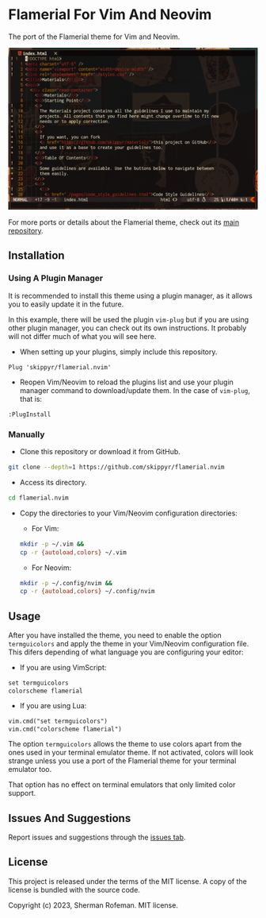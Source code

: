 # Flamerial For Vim And Neovim

The port of the Flamerial theme for Vim and Neovim.

![](images/preview.png)

For more ports or details about the Flamerial theme, check out its
[main repository](https://github.com/skippyr/flamerial).

## Installation

### Using A Plugin Manager

It is recommended to install this theme using a plugin manager, as it allows
you to easily update it in the future.

In this example, there will be used the plugin `vim-plug` but if you are
using other plugin manager, you can check out its own instructions. It probably
will not differ much of what you will see here.

-   When setting up your plugins, simply include this repository.

```vim
Plug 'skippyr/flamerial.nvim'
```

-   Reopen Vim/Neovim to reload the plugins list and use your plugin manager
    command to download/update them. In the case of `vim-plug`, that is:

```vim
:PlugInstall
```

### Manually

-   Clone this repository or download it from GitHub.

```bash
git clone --depth=1 https://github.com/skippyr/flamerial.nvim
```

-   Access its directory.

```bash
cd flamerial.nvim
```

-   Copy the directories to your Vim/Neovim configuration directories:

    -   For Vim:

    ```bash
    mkdir -p ~/.vim &&
    cp -r {autoload,colors} ~/.vim
    ```

    -   For Neovim:

    ```bash
    mkdir -p ~/.config/nvim &&
    cp -r {autoload,colors} ~/.config/nvim
    ```

## Usage

After you have installed the theme, you need to enable the option
`termguicolors` and apply the theme in your Vim/Neovim configuration file. This
difers depending of what language you are configuring your editor:

-   If you are using VimScript:

```vim
set termguicolors
colorscheme flamerial
```

-   If you are using Lua:

```vim
vim.cmd("set termguicolors")
vim.cmd("colorscheme flamerial")
```

The option `termguicolors` allows the theme to use colors apart from the ones
used in your terminal emulator theme. If not activated, colors will look
strange unless you use a port of the Flamerial theme for your terminal
emulator too.

That option has no effect on terminal emulators that only limited color support.

## Issues And Suggestions

Report issues and suggestions through the [issues tab](https://github.com/skippyr/flamerial.nvim/issues).

## License

This project is released under the terms of the MIT license. A copy of the
license is bundled with the source code.

Copyright (c) 2023, Sherman Rofeman. MIT license.
